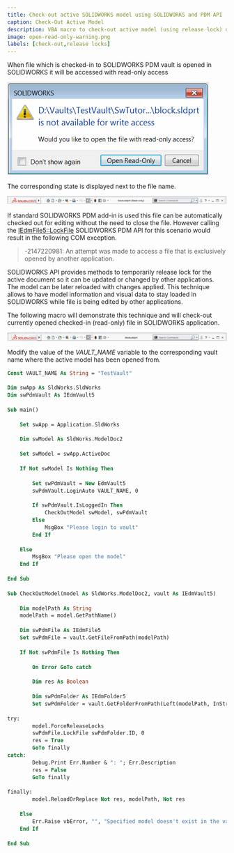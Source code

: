 ```yaml
---
title: Check-out active SOLIDWORKS model using SOLIDWORKS and PDM API
caption: Check-Out Active Model
description: VBA macro to check-out active model (using release lock) opened in SOLIDWORKS from PDM vault using SOLIDWORKS and PDM APIs
image: open-read-only-warning.png
labels: [check-out,release locks]
---
```

When file which is checked-in to SOLIDWORKS PDM vault is opened in SOLIDWORKS it will be accessed with read-only access

![Opening checked-in file in SOLIDWORKS](open-read-only-warning.png)

The corresponding state is displayed next to the file name.

![Read-only state for the active document](read-only-file.png)

If standard SOLIDWORKS PDM add-in is used this file can be automatically checked out for editing without the need to close the file. However calling the [IEdmFile5::LockFile](https://help.solidworks.com/2014/english/api/epdmapi/EPDM.Interop.epdm~EPDM.Interop.epdm.IEdmFile5~LockFile.html) SOLIDWORKS PDM API for this scenario would result in the following COM exception.

> -2147220981: An attempt was made to access a file that is exclusively opened by another application.

SOLIDWORKS API provides methods to temporarily release lock for the active document so it can be updated or changed by other applications. The model can be later reloaded with changes applied. This technique allows to have model information and visual data to stay loaded in SOLIDWORKS while file is being edited by other applications.

The following macro will demonstrate this technique and will check-out currently opened checked-in (read-only) file in SOLIDWORKS application.

![Active document with write access](write-access-file.png)

Modify the value of the *VAULT_NAME* variable to the corresponding vault name where the active model has been opened from.

~~~ vb
Const VAULT_NAME As String = "TestVault"

Dim swApp As SldWorks.SldWorks
Dim swPdmVault As IEdmVault5

Sub main()

    Set swApp = Application.SldWorks
    
    Dim swModel As SldWorks.ModelDoc2
    
    Set swModel = swApp.ActiveDoc
    
    If Not swModel Is Nothing Then
    
        Set swPdmVault = New EdmVault5
        swPdmVault.LoginAuto VAULT_NAME, 0
        
        If swPdmVault.IsLoggedIn Then
            CheckOutModel swModel, swPdmVault
        Else
            MsgBox "Please login to vault"
        End If
    
    Else
        MsgBox "Please open the model"
    End If
    
End Sub

Sub CheckOutModel(model As SldWorks.ModelDoc2, vault As IEdmVault5)

    Dim modelPath As String
    modelPath = model.GetPathName()
    
    Dim swPdmFile As IEdmFile5
    Set swPdmFile = vault.GetFileFromPath(modelPath)

    If Not swPdmFile Is Nothing Then
        
        On Error GoTo catch

        Dim res As Boolean
        
        Dim swPdmFolder As IEdmFolder5
        Set swPdmFolder = vault.GetFolderFromPath(Left(modelPath, InStrRev(modelPath, "\")))

try:
        model.ForceReleaseLocks
        swPdmFile.LockFile swPdmFolder.ID, 0
        res = True
        GoTo finally
catch:
        Debug.Print Err.Number & ": "; Err.Description
        res = False
        GoTo finally
    
finally:
        model.ReloadOrReplace Not res, modelPath, Not res

    Else
        Err.Raise vbError, "", "Specified model doesn't exist in the vault"
    End If
    
End Sub

~~~


